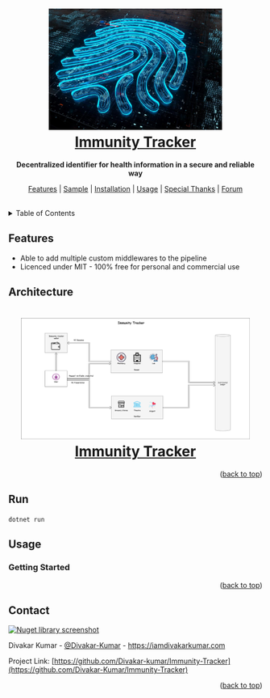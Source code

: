 ﻿<div id=top></div>
<h1 align="center"><a href="https://iamdivakarkumar.com/" target="blank"><img height="240" src="./wwwroot/immunity-tracker-logo.jpg"/><br/>Immunity Tracker</a></h1>

<p align="center">
  <b>Decentralized identifier for health information in a secure and reliable way</b>
</p>

<p align="center">
  <a href="#features">Features</a> | <a href="#sample">Sample</a> | <a href="#installation">Installation</a> | <a href="#usage">Usage</a> | <a href="#special-thanks">Special Thanks</a> | <a href="https://github.com/cloud-jas/AzureFunctions.Extensions.Middleware/discussions">Forum</a>
</p>

<br/>

<details>
  <summary>Table of Contents</summary>
  <ol>
    <li>
      <a href="#features">Features</a>                  
    </li>
    <li><a href="#Supported-Frameworks">Architecture</a></li>
    <li>
      <a href="#installation">Getting Started</a>      
    </li>
    <li><a href="#usage">Usage</a></li>
    <li><a href="#roadmap">Roadmap</a></li>
    <li><a href="#contact">Contact</a></li>
  </ol>
</details>

## Features

 * Able to add multiple custom middlewares to the pipeline
 * Licenced under MIT - 100% free for personal and commercial use

## Architecture

<h1 align="center"><a href="https://iamdivakarkumar.com/" target="blank"><img height="240" src="./wwwroot/Immunity-Tracker-Arch.png"/><br/>Immunity Tracker</a></h1>


 <p align="right">(<a href="#top">back to top</a>)</p>

## Run

`dotnet run`

## Usage

### Getting Started

<p align="right">(<a href="#top">back to top</a>)</p>

## Contact

[![Nuget library screenshot][product-screenshot]](https://iamdivakarkumar.com)

Divakar Kumar - [@Divakar-Kumar](https://www.linkedin.com/in/divakar-kumar/) - https://iamdivakarkumar.com

Project Link: [https://github.com/Divakar-kumar/Immunity-Tracker](https://github.com/Divakar-Kumar/Immunity-Tracker)

<p align="right">(<a href="#top">back to top</a>)</p>

[product-screenshot]: https://challengepost-s3-challengepost.netdna-ssl.com/photos/production/software_photos/001/809/514/datas/gallery.jpg